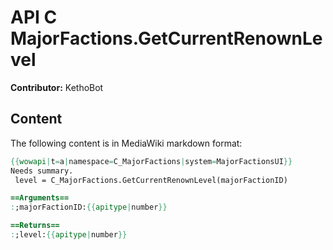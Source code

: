 # API C MajorFactions.GetCurrentRenownLevel

**Contributor:** KethoBot

## Content

The following content is in MediaWiki markdown format:

```mediawiki
{{wowapi|t=a|namespace=C_MajorFactions|system=MajorFactionsUI}}
Needs summary.
 level = C_MajorFactions.GetCurrentRenownLevel(majorFactionID)

==Arguments==
:;majorFactionID:{{apitype|number}}

==Returns==
:;level:{{apitype|number}}
```